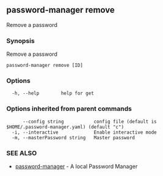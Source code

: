 ## password-manager remove

Remove a password

### Synopsis

Remove a password

```
password-manager remove [ID] 
```

### Options

```
  -h, --help        help for get
```

### Options inherited from parent commands

```
      --config string           config file (default is $HOME/.password-manager.yaml) (default "c")
  -i, --interactive             Enable interactive mode
  -m, --masterPassword string   Master password
```

### SEE ALSO

* [password-manager](README.md)	 - A local Password Manager

